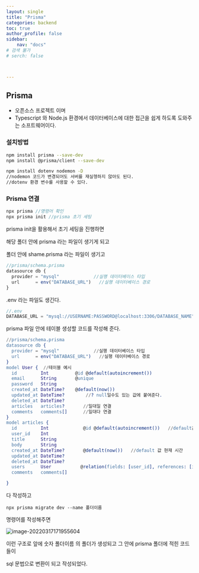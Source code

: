 ```yaml
---
layout: single
title: "Prisma"
categories: backend
toc: true
author_profile: false
sidebar:
    nav: "docs"
# 검색 불가
# serch: false 



---
```




## Prisma

- 오픈소스 프로젝트 이며
- Typescript 와 Node.js 환경에서 데이터베이스에 대한 접근을
   쉽게 하도록 도와주는 소프트웨어이다.



### 설치방법

```bash
npm install prisma --save-dev  
npm install @prisma/client --save-dev

npm install dotenv nodemon -D 
//nodemon 코드가 변경되어도 서버를 재실헹하지 않아도 된다.
//dotenv 환경 변수를 사용할 수 있다.
```



### Prisma 연결

```javascript
npx prisma //명령어 확인
npx prisma init //prisma 초기 세팅
```

prisma init을 활용해서 초기 세팅을 진행하면

해당 폴더 안에 prisma 라는 파일이 생기게 되고 

폴더 안에 shame.prisma 라는 파일이 생기고

```javascript
//prisma/schema.prisma
datasource db {
  provider = "mysql"             //실행 데이터베이스 타입
  url      = env("DATABASE_URL")   //실행 데이터베이스 경로 
}
```

.env 라는 파일도 생긴다.

```javascript
//.env
DATABASE_URL = "mysql://USERNAME:PASSWORD@localhost:3306/DATABASE_NAME"
```

prisma 파일 안에 테이블 생성할 코드를 작성해 준다.

```erlang
//prisma/schema.prisma
datasource db {
  provider = "mysql"             //실행 데이터베이스 타입
  url      = env("DATABASE_URL")   //실행 데이터베이스 경로 
}
model User {  //테이블 예시
  id         Int          @id @default(autoincrement())
  email      String       @unique
  password   String
  created_at DateTime?    @default(now())
  updated_at DateTime?        //? null일수도 있는 값에 붙여준다.
  deleted_at DateTime?
  articles   articles?       //일대일 연결
  comments   comments[]      //일대다 연결
}
model articles {
  id         Int             @id @default(autoincrement())   //default값을 자동으로 수 증가
  user_id    Int
  title      String
  body       String
  created_at DateTime?       @default(now())   //default 값 현재 시간
  updated_at DateTime?
  deleted_at DateTime?
  users      User           @relation(fields: [user_id], references: [id])   //외래키  
  comments   comments[]

}
```

다 작성하고 

```
npx prisma migrate dev --name 폴더이름
```

명령어를 작성해주면 

![image-20220317171955604](../images/2022-03-17-prisma01/image-20220317171955604.png)

이런 구조로  앞에 숫자 폴더이름 의 폴더가 생성되고 그 안에 prisma 폴더에 적힌 코드들이 

sql 문법으로 변환이 되고 작성되었다.